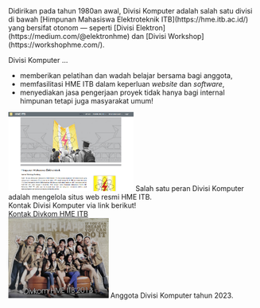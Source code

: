 <div id="homepage">
Didirikan pada tahun 1980an awal, Divisi Komputer adalah salah satu divisi di bawah [Himpunan Mahasiswa Elektroteknik ITB](https://hme.itb.ac.id/) yang bersifat otonom — seperti [Divisi Elektron](https://medium.com/@elektronhme) dan [Divisi Workshop](https://workshophme.com/).

Divisi Komputer ...
* memberikan <span class="highlighted">pelatihan</span> dan <span class="highlighted">wadah</span> belajar bersama bagi anggota,
* <span class="highlighted">memfasilitasi HME ITB</span> dalam keperluan *website* dan *software*,
* menyediakan jasa <span class="highlighted">pengerjaan proyek</span> tidak hanya bagi internal himpunan tetapi juga masyarakat umum!

<img src="/assets/website-hme-2023.png" width="50%" class="img-regular" alt="Website HME ITB tahun 2023"/>
<span class="caption">Salah satu peran Divisi Komputer adalah mengelola situs web resmi HME ITB.</span> 
<br/>
<span id="homepage-kontak-text">Kontak Divisi Komputer via link berikut!</span>
<br/>
<a href="https://docs.google.com/forms/d/e/1FAIpQLSd63Dx4A63TVR3B1BwiM_FLNsOgolmegjiTbBfexHPvmVoqnw/viewform?usp=sf_link" id="homepage-kontak-link">Kontak Divkom HME ITB</a>
<br/>
<img src="/assets/divkom2013.jpg" width="40%" class="img-regular" alt="Foto anggota Divisi Komputer 2013"/>
<span class="caption">Anggota Divisi Komputer tahun 2023.</span>
</div>
